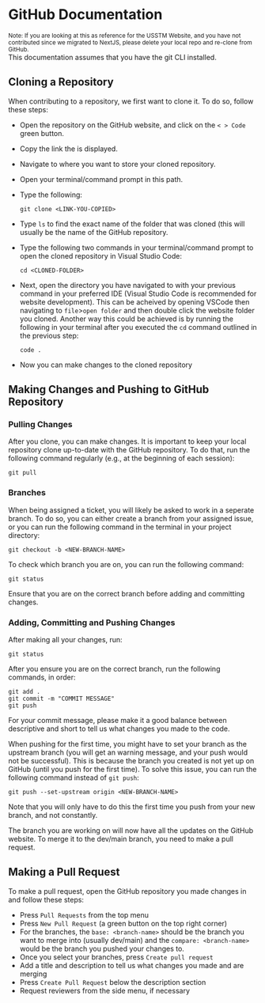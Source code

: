 # GitHub Documentation
<sup>Note: If you are looking at this as reference for the USSTM Website, and you have not contributed since we migrated to NextJS, please delete your local repo and re-clone from GitHub.</sup> <br />
This documentation assumes that you have the git CLI installed.

## Cloning a Repository
When contributing to a repository, we first want to clone it. To do so, follow these steps:
 - Open the repository on the GitHub website, and click on the `< > Code` green button.
 - Copy the link the is displayed.
 - Navigate to where you want to store your cloned repository.
 - Open your terminal/command prompt in this path.
 - Type the following:
   ```
   git clone <LINK-YOU-COPIED>  
   ```
 - Type `ls` to find the exact name of the folder that was cloned (this will usually be the name of the GitHub repository.
 - Type the following two commands in your terminal/command prompt to open the cloned repository in Visual Studio Code:

   ```
   cd <CLONED-FOLDER>
   ```
 - Next, open the directory you have navigated to with your previous command in your preferred IDE (Visual Studio Code is recommended for website development). This can be acheived by opening VSCode then navigating to `file`>`open folder` and then double click the website folder you cloned. Another way this could be achieved is by running the following in your terminal after you executed the `cd` command outlined in the previous step:

   ```
   code .
   ```
   
  - Now you can make changes to the cloned repository

## Making Changes and Pushing to GitHub Repository

### Pulling Changes
After you clone, you can make changes. It is important to keep your local repository clone up-to-date with the GitHub repository. To do that, run the following command regularly (e.g., at the beginning of each session):

```
git pull
```

### Branches
When being assigned a ticket, you will likely be asked to work in a seperate branch. To do so, you can either create a branch from your assigned issue, or you can run the following command in the terminal in your project directory:

```
git checkout -b <NEW-BRANCH-NAME>
```

To check which branch you are on, you can run the following command:

```
git status
```

Ensure that you are on the correct branch before adding and committing changes.

### Adding, Committing and Pushing Changes
After making all your changes, run:
```
git status
```

After you ensure you are on the correct branch, run the following commands, in order:
```
git add .
git commit -m "COMMIT MESSAGE"
git push
```

For your commit message, please make it a good balance between descriptive and short to tell us what changes you made to the code.

When pushing for the first time, you might have to set your branch as the upstream branch (you will get an warning message, and your push would not be successful). This is because the branch you created is not yet up on GitHub (until you push for the first time). To solve this issue, you can run the following command instead of `git push`:
```
git push --set-upstream origin <NEW-BRANCH-NAME>
```
Note that you will only have to do this the first time you push from your new branch, and not constantly.

The branch you are working on will now have all the updates on the GitHub website. To merge it to the dev/main branch, you need to make a pull request.

## Making a Pull Request
To make a pull request, open the GitHub repository you made changes in and follow these steps:
- Press `Pull Requests` from the top menu
- Press `New Pull Request` (a green button on the top right corner)
- For the branches, the `base: <branch-name>` should be the branch you want to merge into (usually dev/main) and the `compare: <branch-name>` would be the branch you pushed your changes to.
- Once you select your branches, press `Create pull request`
- Add a title and description to tell us what changes you made and are merging
- Press `Create Pull Request` below the description section
- Request reviewers from the side menu, if necessary
